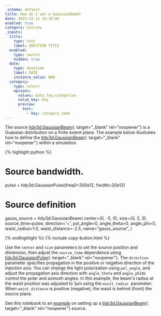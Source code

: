 ```yaml
---
_schema: default
title: How do I set a GaussianBeam?
date: 2023-12-11 14:19:04
enabled: true
category: Sources
_inputs:
  title:
    type: text
    label: QUESTION TITLE
  enabled:
    type: switch
    hidden: true
  date:
    type: datetime
    label: DATE
    instance_value: NOW
  category:
    type: select
    options:
      values: data.faq_categories
      value_key: key
      preview:
        text:
          - key: category_name
---
```

The source&nbsp;[tidy3d.GaussianBeam](https://docs.flexcompute.com/projects/tidy3d/en/latest/api/_autosummary/tidy3d.GaussianBeam.html){: target="_blank" rel="noopener"}&nbsp;is a Guassian distribution on a finite extent plane. The example below illustrates how to define the&nbsp;[tidy3d.GaussianBeam](https://docs.flexcompute.com/projects/tidy3d/en/latest/api/_autosummary/tidy3d.GaussianBeam.html){: target="_blank" rel="noopener"}&nbsp;within a simulation.

<div markdown class="code-snippet">{% highlight python %}

# Source bandwidth.
pulse = tidy3d.GaussianPulse(freq0=200e12, fwidth=20e12)

# Source definition
gauss_source = tidy3d.GaussianBeam(
  center=(0, -5, 0),
  size=(0, 3, 3),
  source_time=pulse,
  direction='+',
  pol_angle=0,
  angle_theta=0,
  angle_phi=0,
  waist_radius=1.0,
  waist_distance=-2.5,
  name="gauss_source",
)

{% endhighlight %}
{% include copy-button.html %}</div>

Use the `center`&nbsp;and `size` parameters to set the source position and dimension, then adjust the `source_time` dependence using [tidy3d.GaussianPulse](https://docs.flexcompute.com/projects/tidy3d/en/latest/api/_autosummary/tidy3d.GaussianPulse.html){: target="_blank" rel="noopener"}. The `direction` parameter specifies propagation in the positive or negative direction of the injection axis. You can change the light polarization using `pol_angle`, and&nbsp; adjust the propagation axis direction with `angle_theta`&nbsp;and&nbsp;`angle_phi`to control the polar and azimuth angles. In this example, the beam's radius at the waist position was adjusted to 1$\mu$m using the&nbsp;`waist_radius `parameter. When&nbsp;`waist_distance`&nbsp;is positive (negative), the waist is behind (front) the source plane.

See this notebook to an&nbsp;[example](https://www.flexcompute.com/tidy3d/examples/notebooks/EdgeCoupler/)&nbsp;on setting up a [tidy3d.GaussianBeam](https://docs.flexcompute.com/projects/tidy3d/en/latest/api/_autosummary/tidy3d.GaussianBeam.html){: target="_blank" rel="noopener"}&nbsp;source.